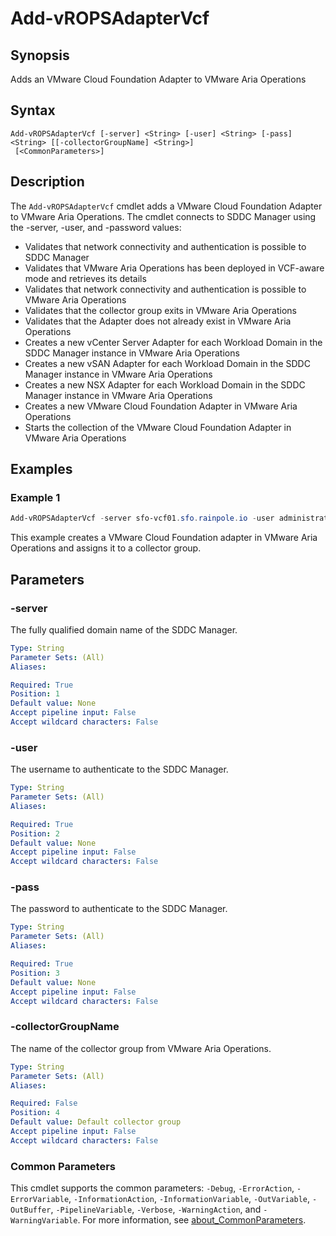 # Add-vROPSAdapterVcf

## Synopsis

Adds an VMware Cloud Foundation Adapter to VMware Aria Operations

## Syntax

``` powersehll
Add-vROPSAdapterVcf [-server] <String> [-user] <String> [-pass] <String> [[-collectorGroupName] <String>]
 [<CommonParameters>]
```

## Description

The `Add-vROPSAdapterVcf` cmdlet adds a VMware Cloud Foundation Adapter to VMware Aria Operations.
The cmdlet connects to SDDC Manager using the -server, -user, and -password values:

- Validates that network connectivity and authentication is possible to SDDC Manager
- Validates that VMware Aria Operations has been deployed in VCF-aware mode and retrieves its details
- Validates that network connectivity and authentication is possible to VMware Aria Operations
- Validates that the collector group exits in VMware Aria Operations
- Validates that the Adapter does not already exist in VMware Aria Operations
- Creates a new vCenter Server Adapter for each Workload Domain in the SDDC Manager instance in VMware Aria Operations
- Creates a new vSAN Adapter for each Workload Domain in the SDDC Manager instance in VMware Aria Operations
- Creates a new NSX Adapter for each Workload Domain in the SDDC Manager instance in VMware Aria Operations
- Creates a new VMware Cloud Foundation Adapter in VMware Aria Operations
- Starts the collection of the VMware Cloud Foundation Adapter in VMware Aria Operations

## Examples

### Example 1

``` powershell
Add-vROPSAdapterVcf -server sfo-vcf01.sfo.rainpole.io -user administrator@vsphere.local -pass VMw@re1! -collectorGroupName sfo-m01-collector-group
```

This example creates a VMware Cloud Foundation adapter in VMware Aria Operations and assigns it to a collector group.

## Parameters

### -server

The fully qualified domain name of the SDDC Manager.

```yaml
Type: String
Parameter Sets: (All)
Aliases:

Required: True
Position: 1
Default value: None
Accept pipeline input: False
Accept wildcard characters: False
```

### -user

The username to authenticate to the SDDC Manager.

```yaml
Type: String
Parameter Sets: (All)
Aliases:

Required: True
Position: 2
Default value: None
Accept pipeline input: False
Accept wildcard characters: False
```

### -pass

The password to authenticate to the SDDC Manager.

```yaml
Type: String
Parameter Sets: (All)
Aliases:

Required: True
Position: 3
Default value: None
Accept pipeline input: False
Accept wildcard characters: False
```

### -collectorGroupName

The name of the collector group from VMware Aria Operations.

```yaml
Type: String
Parameter Sets: (All)
Aliases:

Required: False
Position: 4
Default value: Default collector group
Accept pipeline input: False
Accept wildcard characters: False
```

### Common Parameters
This cmdlet supports the common parameters: `-Debug`, `-ErrorAction`, `-ErrorVariable`, `-InformationAction`, `-InformationVariable`, `-OutVariable`, `-OutBuffer`, `-PipelineVariable`, `-Verbose`, `-WarningAction`, and `-WarningVariable`. For more information, see [about_CommonParameters](http://go.microsoft.com/fwlink/?LinkID=113216).
